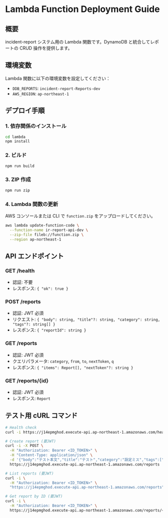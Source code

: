 # Lambda Function Deployment Guide

## 概要

incident-report システム用の Lambda 関数です。DynamoDB と統合してレポートの CRUD 操作を提供します。

## 環境変数

Lambda 関数に以下の環境変数を設定してください：

- `DDB_REPORTS`: `incident-report-Reports-dev`
- `AWS_REGION`: `ap-northeast-1`

## デプロイ手順

### 1. 依存関係のインストール

```bash
cd lambda
npm install
```

### 2. ビルド

```bash
npm run build
```

### 3. ZIP 作成

```bash
npm run zip
```

### 4. Lambda 関数の更新

AWS コンソールまたは CLI で `function.zip` をアップロードしてください。

```bash
aws lambda update-function-code \
  --function-name ir-report-api-dev \
  --zip-file fileb://function.zip \
  --region ap-northeast-1
```

## API エンドポイント

### GET /health

- 認証: 不要
- レスポンス: `{ "ok": true }`

### POST /reports

- 認証: JWT 必須
- リクエスト: `{ "body": string, "title"?: string, "category": string, "tags"?: string[] }`
- レスポンス: `{ "reportId": string }`

### GET /reports

- 認証: JWT 必須
- クエリパラメータ: `category`, `from`, `to`, `nextToken`, `q`
- レスポンス: `{ "items": Report[], "nextToken"?: string }`

### GET /reports/{id}

- 認証: JWT 必須
- レスポンス: `Report`

## テスト用 cURL コマンド

```bash
# Health check
curl -i https://j14epmghod.execute-api.ap-northeast-1.amazonaws.com/health

# Create report (要JWT)
curl -i -X POST \
  -H "Authorization: Bearer <ID_TOKEN>" \
  -H "Content-Type: application/json" \
  -d '{"body":"テスト本文","title":"テスト","category":"設定ミス","tags":["test"]}' \
  https://j14epmghod.execute-api.ap-northeast-1.amazonaws.com/reports

# List reports (要JWT)
curl -i \
  -H "Authorization: Bearer <ID_TOKEN>" \
  "https://j14epmghod.execute-api.ap-northeast-1.amazonaws.com/reports"

# Get report by ID (要JWT)
curl -i \
  -H "Authorization: Bearer <ID_TOKEN>" \
  https://j14epmghod.execute-api.ap-northeast-1.amazonaws.com/reports/<REPORT_ID>
```
